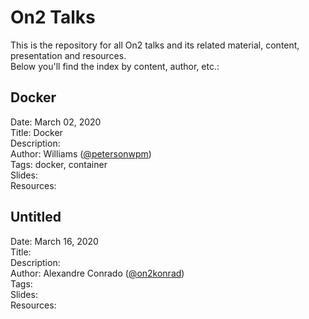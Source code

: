 # On2 Talks
This is the repository for all On2 talks and its related material, content, presentation and resources.  
Below you'll find the index by content, author, etc.:  

## Docker
Date: March 02, 2020  
Title: Docker  
Description:  
Author: Williams ([@petersonwpm](https://github.com/orgs/on2-dev/people/petersonwpm))  
Tags: docker, container  
Slides:  
Resources:  

## Untitled
Date: March 16, 2020  
Title:   
Description:  
Author: Alexandre Conrado ([@on2konrad](https://github.com/orgs/on2-dev/people/on2konrad))  
Tags:  
Slides:  
Resources: 
